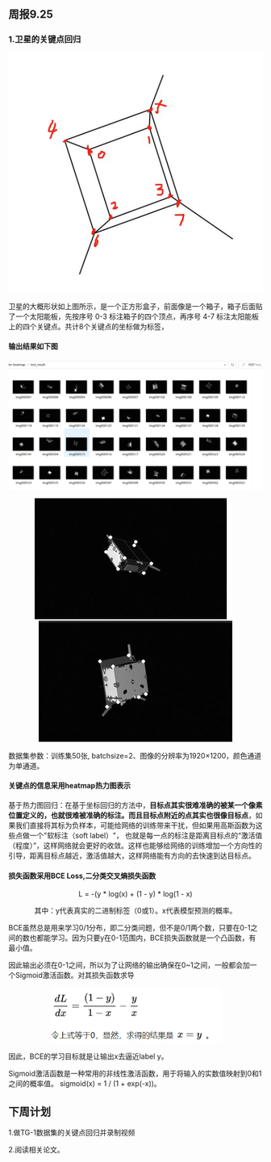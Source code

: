 ## 周报9.25
### 1.卫星的关键点回归
<p align="center">
  <img src="images/9.24-1.jpg" alt="Image" />
</p>

卫星的大概形状如上图所示，是一个正方形盒子，前面像是一个箱子，箱子后面贴了一个太阳能板，先按序号 0-3 标注箱子的四个顶点，再序号 4-7 标注太阳能板上的四个关键点。共计8个关键点的坐标做为标签，

#### 输出结果如下图

![流程图](images/9.24-2.png)

<div align="center">
  <img src="images/9.24-3.png" alt="Image 1" style="display:inline-block; margin-right: 20px;" />
  <img src="images/9.24-4.png" alt="Image 2" style="display:inline-block;" />
</div>

数据集参数：训练集50张, batchsize=2、图像的分辨率为1920×1200，颜色通道为单通道。

#### 关键点的信息采用heatmap热力图表示

基于热力图回归：在基于坐标回归的方法中，**目标点其实很难准确的被某一个像素位置定义的，也就很难被准确的标注。而且目标点附近的点其实也很像目标点**，如果我们直接将其标为负样本，可能给网络的训练带来干扰，但如果用高斯函数为这些点做一个"软标注（soft label）"，
也就是每一点的标注是距离目标点的“激活值（程度）”，这样网络就会更好的收敛。这样也能够给网络的训练增加一个方向性的引导，距离目标点越近，激活值越大，这样网络能有方向的去快速到达目标点。

#### 损失函数采用BCE Loss,二分类交叉熵损失函数

<div align="center">
  <p> L  =  -(y * log(x) + (1 - y) * log(1 - x)</p>
</div>

<div align="center">
  <p>其中：y代表真实的二进制标签（0或1）。x代表模型预测的概率。
</p>
</div>
BCE虽然总是用来学习0/1分布，即二分类问题，但不是0/1两个数，只要在0-1之间的数也都能学习。因为只要y在0-1范围内，BCE损失函数就是一个凸函数，有最小值。

因此输出必须在0-1之间，所以为了让网络的输出确保在0~1之间，一般都会加一个Sigmoid激活函数。对其损失函数求导

<p align="center">
  <img src="images/9.24-5.png" alt="Image" />
</p>

因此，BCE的学习目标就是让输出x去逼近label y。

Sigmoid激活函数是一种常用的非线性激活函数，用于将输入的实数值映射到0和1之间的概率值。 sigmoid(x) = 1 / (1 + exp(-x))。

## 下周计划

1.做TG-1数据集的关键点回归并录制视频

2.阅读相关论文。



